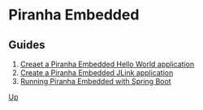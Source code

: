 # Piranha Embedded

## Guides

1. [Creaet a Piranha Embedded Hello World application](helloworld/)
1. [Create a Piranha Embedded JLink application](jlink/)
1. [Running Piranha Embedded with Spring Boot](springboot/)

[Up](../)
